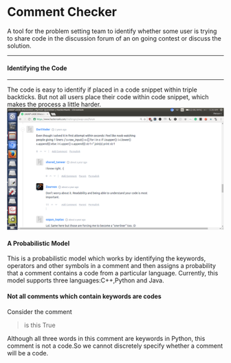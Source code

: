 Comment Checker
===================
A tool for the problem setting team to identify whether some user is trying to share code in the discussion forum of an on going contest or discuss the solution.

----------


#### <i class="icon-refresh"></i> Identifying the Code
-------------
The code is easy to identify if placed in a code snippet within triple backticks.
But not all users place their code within code snippet, which makes the process a little harder.
![]( https://github.com/ishan-nitj/Comment-Checker/blob/master/1.png?raw=true)

#### <i class="icon-pencil"></i>A Probabilistic Model

This is a probabilistic model which works by identifying the keywords, operators and other symbols in a comment and then assigns a probability that a comment contains a code from a particular language. Currently, this model supports three languages:C++,Python and Java.

#### <i class="icon-file"></i>Not all comments which contain keywords are codes

Consider the comment
> is this True 

Although all three words in this comment are keywords in Python, this comment is not a code.So we cannot discretely specify whether a comment will be a  code.





































































































































































































































































































































































































































































































































































































































































































































































































































































































































































































































































































